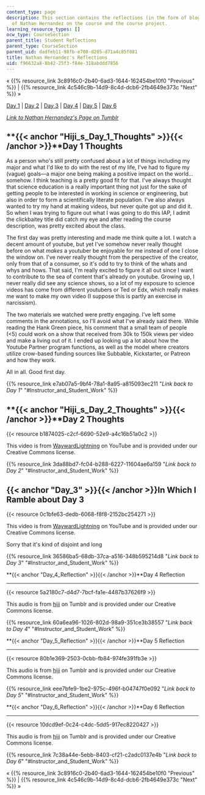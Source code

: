 ```yaml
---
content_type: page
description: This section contains the reflections (in the form of blogs and vlogs)
  of Nathan Hernandez on the course and the course project.
learning_resource_types: []
ocw_type: CourseSection
parent_title: Student Reflections
parent_type: CourseSection
parent_uid: dadfeb11-98fb-e700-d205-d71a4c85f081
title: Nathan Hernandez's Reflections
uid: f96632a8-8b42-25f3-f84e-318abddd7856
---
```


« {{% resource_link 3c8916c0-2b40-6ad3-1644-162454be10f0 "Previous" %}} | {{% resource_link 4c546c9b-14d9-8c4d-dcb6-2fb4649e373c "Next" %}} »

[Day 1](#Hiji_s_Day_1_Thoughts) | [Day 2](#Hiji_s_Day_2_Thoughts) | [Day 3](#Day_3) | [Day 4](#Day_4_Reflection) | [Day 5](#Day_5_Reflection) | [Day 6](#Day_6_Reflection)

[_Link to_ _Nathan Hernandez's Page on Tumblr_](http://mit219.tumblr.com/tagged/hiji)

**{{< anchor "Hiji_s_Day_1_Thoughts" >}}{{< /anchor >}}**Day 1 Thoughts
-----------------------------------------------------------------------

As a person who's still pretty confused about a lot of things including my major and what I'd like to do with the rest of my life, I've had to figure my (vague) goals—a major one being making a positive impact on the world…somehow. I think teaching is a pretty good fit for that. I've always thought that science education is a really important thing not just for the sake of getting people to be interested in working in science or engineering, but also in order to form a scientifically literate population. I've also always wanted to try my hand at making videos, but never quite got up and did it. So when I was trying to figure out what I was going to do this IAP, I admit the clickbaitey title did catch my eye and after reading the course description, was pretty excited about the class.

The first day was pretty interesting and made me think quite a lot. I watch a decent amount of youtube, but yet I've somehow never really thought before on what _makes_ a youtuber be enjoyable for me instead of one I close the window on. I've never really thought from the perspective of the creator, only from that of a consumer, so it's odd to try to think of the whats and whys and hows. That said, I'm really excited to figure it all out since I want to contribute to the sea of content that's already on youtube. Growing up, I never really did see any science shows, so a lot of my exposure to science videos has come from different youtubers or Ted or Edx, which really makes me want to make my own video (I suppose this is partly an exercise in narcissism).

The two materials we watched were pretty engaging. I've left some comments in the annotations, so I'll avoid what I've already said there. While reading the Hank Green piece, his comment that a small team of people (\<5) could work on a show that received from 30k to 150k views per video and make a living out of it. I ended up looking up a lot about how the Youtube Partner program functions, as well as the model where creators utilize crow-based funding sources like Subbable, Kickstarter, or Patreon and how they work.

All in all. Good first day.

{{% resource_link e7ab07a5-9bf4-78a1-8a95-a815093ec211 "_Link back to Day 1_" "#Instructor_and_Student_Work" %}}

**{{< anchor "Hiji_s_Day_2_Thoughts" >}}{{< /anchor >}}**Day 2 Thoughts
-----------------------------------------------------------------------

{{< resource b1874025-c2cf-6690-52e9-a4c16b51a0c2 >}}

This video is from [WaywardLightning](https://www.youtube.com/channel/UC1vNk_LtxsFjmerk7_M7HJg) on YouTube and is provided under our Creative Commons license.

{{% resource_link 3da88bd7-fc04-b288-6227-11604ae6a159 "_Link back to Day 2_" "#Instructor_and_Student_Work" %}}

{{< anchor "Day_3" >}}{{< /anchor >}}In Which I Ramble about Day 3
------------------------------------------------------------------

{{< resource 0c1bfe63-dedb-6068-f8f8-2152bc254271 >}}

This video is from [WaywardLightning](https://www.youtube.com/channel/UC1vNk_LtxsFjmerk7_M7HJg) on YouTube and is provided under our Creative Commons license.

Sorry that it's kind of disjoint and long

{{% resource_link 36586ba5-68db-37ca-a516-348b595214d8 "_Link back to Day 3_" "#Instructor_and_Student_Work" %}}

**{{< anchor "Day_4_Reflection" >}}{{< /anchor >}}**Day 4 Reflection  

-----------------------------------------------------------------------

{{< resource 5a2180c7-d4d7-7bcf-fa1e-4487b37626f9 >}}

This audio is from [hiji](http://mit219.tumblr.com/tagged/hiji) on Tumblr and is provided under our Creative Commons license.

{{% resource_link 60a6ea96-1026-802d-98a9-351ce3b38557 "_Link back to Day 4_" "#Instructor_and_Student_Work" %}}

**{{< anchor "Day_5_Reflection" >}}{{< /anchor >}}**Day 5 Reflection  

-----------------------------------------------------------------------

{{< resource 80b1e369-2503-0cbb-fb84-974fe391fb3e >}}

This audio is from [hiji](http://mit219.tumblr.com/tagged/hiji) on Tumblr and is provided under our Creative Commons license.

{{% resource_link eee7bfe9-1be2-975c-496f-b04747f0e092 "_Link back to Day 5_" "#Instructor_and_Student_Work" %}}

**{{< anchor "Day_6_Reflection" >}}{{< /anchor >}}**Day 6 Reflection  

-----------------------------------------------------------------------

{{< resource 10dcd9ef-0c24-c4dc-5dd5-917ec8220427 >}}

This audio is from [hiji](http://mit219.tumblr.com/tagged/hiji) on Tumblr and is provided under our Creative Commons license.

{{% resource_link 7c38a44e-5ebb-8403-cf21-c2adc0137e4b "_Link back to Day 6_" "#Instructor_and_Student_Work" %}}

« {{% resource_link 3c8916c0-2b40-6ad3-1644-162454be10f0 "Previous" %}} | {{% resource_link 4c546c9b-14d9-8c4d-dcb6-2fb4649e373c "Next" %}} »